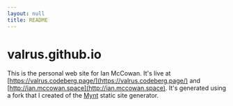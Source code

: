 ```yaml
---
layout: null
title: README
---
```


# valrus.github.io

This is the personal web site for Ian McCowan.
It's live at [https://valrus.codeberg.page/](https://valrus.codeberg.page/)
and [http://ian.mccowan.space](http://ian.mccowan.space).
It's generated using a fork that I created of the [Mynt](http://mynt.uhnomoli.com) static site generator.
